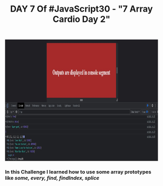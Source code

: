 <h1 align="center">DAY 7 Of #JavaScript30 - "7 Array Cardio Day 2"</h1>
<br>
<p align="center">
  <img src="OUTPUT.JPG" height="400px" width="800px">
</p>
<h3>In this Challenge I learned how to use some array prototypes like <i>some, every, find, findIndex, splice</i></h3>
